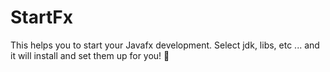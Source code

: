 # StartFx
This helps you to start your Javafx development. Select jdk, libs, etc ... and it will install and set them up for you! 🚀
